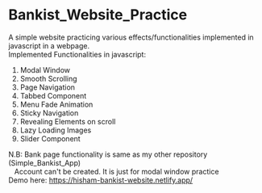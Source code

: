 # Bankist_Website_Practice
 
A simple website practicing various effects/functionalities implemented in javascript in a webpage.<br />
Implemented Functionalities in javascript:

   1. Modal Window
   2. Smooth Scrolling
   3. Page Navigation
   4. Tabbed Component
   5. Menu Fade Animation
   6. Sticky Navigation
   7. Revealing Elements on scroll
   8. Lazy Loading Images
   9. Slider Component
 
  N.B: Bank page functionality is same as my other repository (Simple_Bankist_App)<br />
       &nbsp;&nbsp; Account can't be created. It is just for modal window practice<br />
Demo here: https://hisham-bankist-website.netlify.app/
